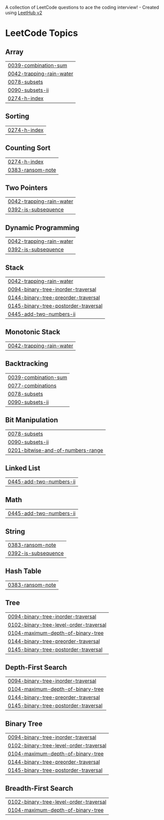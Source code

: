 A collection of LeetCode questions to ace the coding interview! - Created using [LeetHub v2](https://github.com/arunbhardwaj/LeetHub-2.0)
<!---LeetCode Topics Start-->
# LeetCode Topics
## Array
|  |
| ------- |
| [0039-combination-sum](https://github.com/sivachandiran396/problem-solving/tree/master/0039-combination-sum) |
| [0042-trapping-rain-water](https://github.com/sivachandiran396/problem-solving/tree/master/0042-trapping-rain-water) |
| [0078-subsets](https://github.com/sivachandiran396/problem-solving/tree/master/0078-subsets) |
| [0090-subsets-ii](https://github.com/sivachandiran396/problem-solving/tree/master/0090-subsets-ii) |
| [0274-h-index](https://github.com/sivachandiran396/problem-solving/tree/master/0274-h-index) |
## Sorting
|  |
| ------- |
| [0274-h-index](https://github.com/sivachandiran396/problem-solving/tree/master/0274-h-index) |
## Counting Sort
|  |
| ------- |
| [0274-h-index](https://github.com/sivachandiran396/problem-solving/tree/master/0274-h-index) |
| [0383-ransom-note](https://github.com/sivachandiran396/problem-solving/tree/master/0383-ransom-note) |
## Two Pointers
|  |
| ------- |
| [0042-trapping-rain-water](https://github.com/sivachandiran396/problem-solving/tree/master/0042-trapping-rain-water) |
| [0392-is-subsequence](https://github.com/sivachandiran396/problem-solving/tree/master/0392-is-subsequence) |
## Dynamic Programming
|  |
| ------- |
| [0042-trapping-rain-water](https://github.com/sivachandiran396/problem-solving/tree/master/0042-trapping-rain-water) |
| [0392-is-subsequence](https://github.com/sivachandiran396/problem-solving/tree/master/0392-is-subsequence) |
## Stack
|  |
| ------- |
| [0042-trapping-rain-water](https://github.com/sivachandiran396/problem-solving/tree/master/0042-trapping-rain-water) |
| [0094-binary-tree-inorder-traversal](https://github.com/sivachandiran396/problem-solving/tree/master/0094-binary-tree-inorder-traversal) |
| [0144-binary-tree-preorder-traversal](https://github.com/sivachandiran396/problem-solving/tree/master/0144-binary-tree-preorder-traversal) |
| [0145-binary-tree-postorder-traversal](https://github.com/sivachandiran396/problem-solving/tree/master/0145-binary-tree-postorder-traversal) |
| [0445-add-two-numbers-ii](https://github.com/sivachandiran396/problem-solving/tree/master/0445-add-two-numbers-ii) |
## Monotonic Stack
|  |
| ------- |
| [0042-trapping-rain-water](https://github.com/sivachandiran396/problem-solving/tree/master/0042-trapping-rain-water) |
## Backtracking
|  |
| ------- |
| [0039-combination-sum](https://github.com/sivachandiran396/problem-solving/tree/master/0039-combination-sum) |
| [0077-combinations](https://github.com/sivachandiran396/problem-solving/tree/master/0077-combinations) |
| [0078-subsets](https://github.com/sivachandiran396/problem-solving/tree/master/0078-subsets) |
| [0090-subsets-ii](https://github.com/sivachandiran396/problem-solving/tree/master/0090-subsets-ii) |
## Bit Manipulation
|  |
| ------- |
| [0078-subsets](https://github.com/sivachandiran396/problem-solving/tree/master/0078-subsets) |
| [0090-subsets-ii](https://github.com/sivachandiran396/problem-solving/tree/master/0090-subsets-ii) |
| [0201-bitwise-and-of-numbers-range](https://github.com/sivachandiran396/problem-solving/tree/master/0201-bitwise-and-of-numbers-range) |
## Linked List
|  |
| ------- |
| [0445-add-two-numbers-ii](https://github.com/sivachandiran396/problem-solving/tree/master/0445-add-two-numbers-ii) |
## Math
|  |
| ------- |
| [0445-add-two-numbers-ii](https://github.com/sivachandiran396/problem-solving/tree/master/0445-add-two-numbers-ii) |
## String
|  |
| ------- |
| [0383-ransom-note](https://github.com/sivachandiran396/problem-solving/tree/master/0383-ransom-note) |
| [0392-is-subsequence](https://github.com/sivachandiran396/problem-solving/tree/master/0392-is-subsequence) |
## Hash Table
|  |
| ------- |
| [0383-ransom-note](https://github.com/sivachandiran396/problem-solving/tree/master/0383-ransom-note) |
## Tree
|  |
| ------- |
| [0094-binary-tree-inorder-traversal](https://github.com/sivachandiran396/problem-solving/tree/master/0094-binary-tree-inorder-traversal) |
| [0102-binary-tree-level-order-traversal](https://github.com/sivachandiran396/problem-solving/tree/master/0102-binary-tree-level-order-traversal) |
| [0104-maximum-depth-of-binary-tree](https://github.com/sivachandiran396/problem-solving/tree/master/0104-maximum-depth-of-binary-tree) |
| [0144-binary-tree-preorder-traversal](https://github.com/sivachandiran396/problem-solving/tree/master/0144-binary-tree-preorder-traversal) |
| [0145-binary-tree-postorder-traversal](https://github.com/sivachandiran396/problem-solving/tree/master/0145-binary-tree-postorder-traversal) |
## Depth-First Search
|  |
| ------- |
| [0094-binary-tree-inorder-traversal](https://github.com/sivachandiran396/problem-solving/tree/master/0094-binary-tree-inorder-traversal) |
| [0104-maximum-depth-of-binary-tree](https://github.com/sivachandiran396/problem-solving/tree/master/0104-maximum-depth-of-binary-tree) |
| [0144-binary-tree-preorder-traversal](https://github.com/sivachandiran396/problem-solving/tree/master/0144-binary-tree-preorder-traversal) |
| [0145-binary-tree-postorder-traversal](https://github.com/sivachandiran396/problem-solving/tree/master/0145-binary-tree-postorder-traversal) |
## Binary Tree
|  |
| ------- |
| [0094-binary-tree-inorder-traversal](https://github.com/sivachandiran396/problem-solving/tree/master/0094-binary-tree-inorder-traversal) |
| [0102-binary-tree-level-order-traversal](https://github.com/sivachandiran396/problem-solving/tree/master/0102-binary-tree-level-order-traversal) |
| [0104-maximum-depth-of-binary-tree](https://github.com/sivachandiran396/problem-solving/tree/master/0104-maximum-depth-of-binary-tree) |
| [0144-binary-tree-preorder-traversal](https://github.com/sivachandiran396/problem-solving/tree/master/0144-binary-tree-preorder-traversal) |
| [0145-binary-tree-postorder-traversal](https://github.com/sivachandiran396/problem-solving/tree/master/0145-binary-tree-postorder-traversal) |
## Breadth-First Search
|  |
| ------- |
| [0102-binary-tree-level-order-traversal](https://github.com/sivachandiran396/problem-solving/tree/master/0102-binary-tree-level-order-traversal) |
| [0104-maximum-depth-of-binary-tree](https://github.com/sivachandiran396/problem-solving/tree/master/0104-maximum-depth-of-binary-tree) |
<!---LeetCode Topics End-->